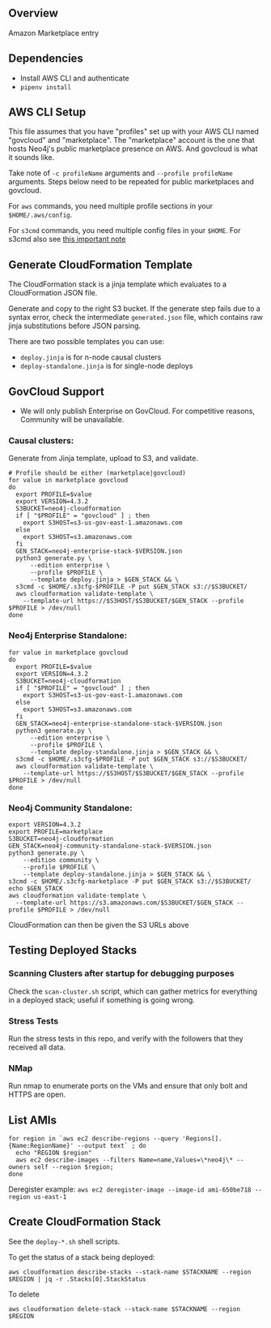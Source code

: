 ## Overview

Amazon Marketplace entry

## Dependencies

* Install AWS CLI and authenticate
* `pipenv install`

## AWS CLI Setup

This file assumes that you have "profiles" set up with your AWS CLI named "govcloud" and
"marketplace".   The "marketplace" account is the one that hosts Neo4j's public marketplace
presence on AWS.  And govcloud is what it sounds like.

Take note of `-c profileName` arguments and `--profile profileName` arguments.   Steps
below need to be repeated for public marketplaces and govcloud.

For `aws` commands, you need multiple profile sections in your `$HOME/.aws/config`.

For `s3cmd` commands, you need multiple config files in your `$HOME`.  For s3cmd also see [this important note](https://stanlemon.net/2013/05/23/s3cmd-and-govcloud/)

## Generate CloudFormation Template

The CloudFormation stack is a jinja template which evaluates to a CloudFormation JSON file.

Generate and copy to the right S3 bucket.  If the generate step fails due to a syntax
error, check the intermediate `generated.json` file, which contains raw jinja substitutions
before JSON parsing.

There are two possible templates you can use:
* `deploy.jinja` is for n-node causal clusters
* `deploy-standalone.jinja` is for single-node deploys

## GovCloud Support

- We will only publish Enterprise on GovCloud.  For competitive reasons, Community will be
unavailable.

### Causal clusters:

Generate from Jinja template, upload to S3, and validate.

```
# Profile should be either (marketplace|govcloud)
for value in marketplace govcloud
do
  export PROFILE=$value
  export VERSION=4.3.2
  S3BUCKET=neo4j-cloudformation
  if [ "$PROFILE" = "govcloud" ] ; then
    export S3HOST=s3-us-gov-east-1.amazonaws.com
  else 
    export S3HOST=s3.amazonaws.com
  fi
  GEN_STACK=neo4j-enterprise-stack-$VERSION.json
  python3 generate.py \
      --edition enterprise \
      --profile $PROFILE \
      --template deploy.jinja > $GEN_STACK && \
  s3cmd -c $HOME/.s3cfg-$PROFILE -P put $GEN_STACK s3://$S3BUCKET/
  aws cloudformation validate-template \
    --template-url https://$S3HOST/$S3BUCKET/$GEN_STACK --profile $PROFILE > /dev/null
done
```

### Neo4j Enterprise Standalone:

```
for value in marketplace govcloud
do
  export PROFILE=$value
  export VERSION=4.3.2
  S3BUCKET=neo4j-cloudformation
  if [ "$PROFILE" = "govcloud" ] ; then
    export S3HOST=s3-us-gov-east-1.amazonaws.com
  else 
    export S3HOST=s3.amazonaws.com
  fi
  GEN_STACK=neo4j-enterprise-standalone-stack-$VERSION.json
  python3 generate.py \
      --edition enterprise \
      --profile $PROFILE \
      --template deploy-standalone.jinja > $GEN_STACK && \
  s3cmd -c $HOME/.s3cfg-$PROFILE -P put $GEN_STACK s3://$S3BUCKET/
  aws cloudformation validate-template \
    --template-url https://$S3HOST/$S3BUCKET/$GEN_STACK --profile $PROFILE > /dev/null
done
```

### Neo4j Community Standalone:

```
export VERSION=4.3.2
export PROFILE=marketplace
S3BUCKET=neo4j-cloudformation
GEN_STACK=neo4j-community-standalone-stack-$VERSION.json
python3 generate.py \
    --edition community \
    --profile $PROFILE \
    --template deploy-standalone.jinja > $GEN_STACK && \
s3cmd -c $HOME/.s3cfg-marketplace -P put $GEN_STACK s3://$S3BUCKET/
echo $GEN_STACK
aws cloudformation validate-template \
  --template-url https://s3.amazonaws.com/$S3BUCKET/$GEN_STACK --profile $PROFILE > /dev/null
```

CloudFormation can then be given the S3 URLs above

## Testing Deployed Stacks

### Scanning Clusters after startup for debugging purposes

Check the `scan-cluster.sh` script, which can gather metrics for everything
in a deployed stack; useful if something is going wrong.

### Stress Tests

Run the stress tests in this repo, and verify with the followers that they
received all data.

### NMap

Run nmap to enumerate ports on the VMs and ensure that only bolt and HTTPS are open.

## List AMIs

```
for region in `aws ec2 describe-regions --query 'Regions[].{Name:RegionName}' --output text` ; do
  echo "REGION $region" 
  aws ec2 describe-images --filters Name=name,Values=\*neo4j\* --owners self --region $region;
done
```

Deregister example: `aws ec2 deregister-image --image-id ami-650be718 --region us-east-1`

## Create CloudFormation Stack

See the `deploy-*.sh` shell scripts.

To get the status of a stack being deployed:

```
aws cloudformation describe-stacks --stack-name $STACKNAME --region $REGION | jq -r .Stacks[0].StackStatus
```

To delete

```
aws cloudformation delete-stack --stack-name $STACKNAME --region $REGION
```